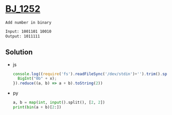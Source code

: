 # [BJ_1252](https://acmicpc.net/problem/1252)

```en
Add number in binary
```

```txt
Input: 1001101 10010
Output: 1011111
```

## Solution

* js

  ```js
  console.log((require('fs').readFileSync('/dev/stdin')+'').trim().split(' ').map(x => {
    BigInt("0b" + x);
  }).reduce((a, b) => a + b).toString(2))
  ```

* py

  ```py
  a, b = map(int, input().split(), [2, 2])
  print(bin(a + b)[2:])
  ```
